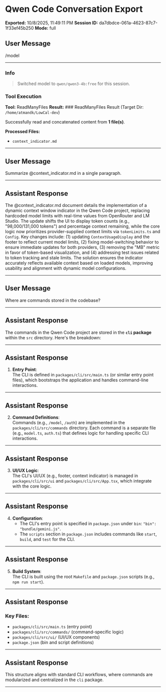 # Qwen Code Conversation Export

**Exported:** 10/8/2025, 11:49:11 PM
**Session ID:** da7dbdce-061a-4623-87c7-1f33ef45b250
**Mode:** full

## User Message

/model

---

### Info

> Switched model to `qwen/qwen3-4b:free` for this session.

### Tool Execution

**Tool:** ReadManyFiles
**Result:** ### ReadManyFiles Result (Target Dir: `/home/atmandk/LowCal-dev`)

Successfully read and concatenated content from **1 file(s)**.

**Processed Files:**

- `context_indicator.md`

---

## User Message

Summarize @context_indicator.md in a single paragraph.

---

## Assistant Response

The @context_indicator.md document details the implementation of a dynamic context window indicator in the Qwen Code project, replacing hardcoded model limits with real-time values from OpenRouter and LM Studio. The update shifts the UI to display token counts (e.g., "98,000/131,000 tokens") and percentage context remaining, while the core logic now prioritizes provider-supplied context limits via `tokenLimits.ts` and `Config`. Key changes include: (1) updating `ContextUsageDisplay` and the footer to reflect current model limits, (2) fixing model-switching behavior to ensure immediate updates for both providers, (3) removing the "MB" metric in favor of token-based visualization, and (4) addressing test issues related to token tracking and stale limits. The solution ensures the indicator accurately reflects available context based on loaded models, improving usability and alignment with dynamic model configurations.

---

## User Message

Where are commands stored in the codebase?

---

## Assistant Response

The commands in the Qwen Code project are stored in the **`cli` package** within the `src` directory. Here's the breakdown:

---

## Assistant Response

1. **Entry Point**:  
   The CLI is defined in `packages/cli/src/main.ts` (or similar entry point files), which bootstraps the application and handles command-line interactions.

---

## Assistant Response

2. **Command Definitions**:  
   Commands (e.g., `/model`, `/auth`) are implemented in the `packages/cli/src/commands` directory. Each command is a separate file (e.g., `model.ts`, `auth.ts`) that defines logic for handling specific CLI interactions.

---

## Assistant Response

3. **UI/UX Logic**:  
   The CLI's UI/UX (e.g., footer, context indicator) is managed in `packages/cli/src/ui` and `packages/cli/src/App.tsx`, which integrate with the core logic.

---

## Assistant Response

4. **Configuration**:
   - The CLI's entry point is specified in `package.json` under `bin`: `"bin": "bundle/gemini.js"`.
   - The `scripts` section in `package.json` includes commands like `start`, `build`, and `test` for the CLI.

---

## Assistant Response

5. **Build System**:  
   The CLI is built using the root `Makefile` and `package.json` scripts (e.g., `npm run start`).

---

## Assistant Response

### Key Files:

- `packages/cli/src/main.ts` (entry point)
- `packages/cli/src/commands/` (command-specific logic)
- `packages/cli/src/ui/` (UI/UX components)
- `package.json` (bin and script definitions)

---

## Assistant Response

This structure aligns with standard CLI workflows, where commands are modularized and centralized in the `cli` package.

---
